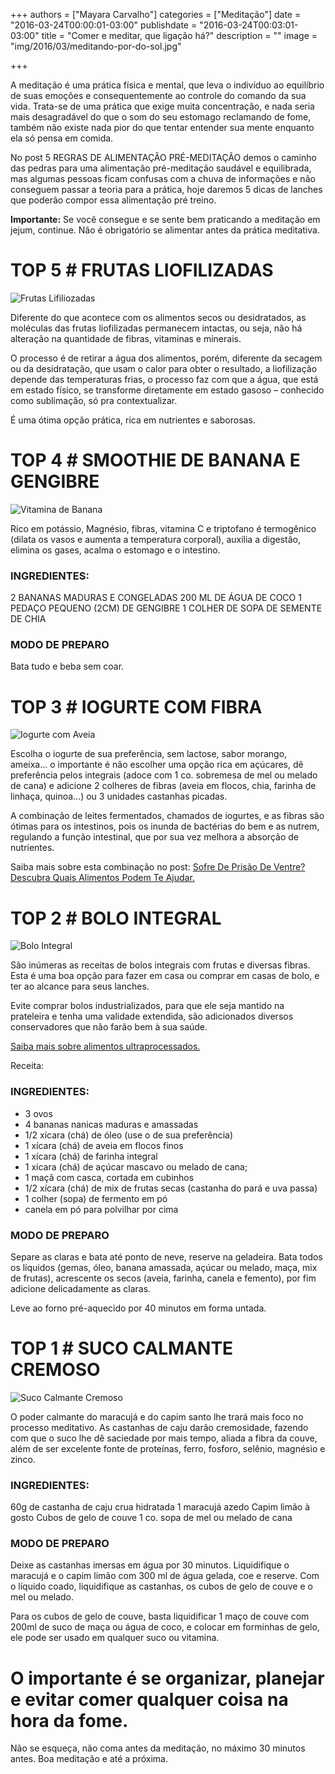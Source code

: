 +++
authors = ["Mayara Carvalho"]
categories = ["Meditação"]
date = "2016-03-24T00:00:01-03:00"
publishdate = "2016-03-24T00:03:01-03:00"
title = "Comer e meditar, que ligação há?"
description = ""
image = "img/2016/03/meditando-por-do-sol.jpg"


+++


A meditação é uma prática física e mental, que leva o indivíduo ao equilíbrio de suas emoções e consequentemente ao controle do comando da sua vida. Trata-se de uma prática que exige muita concentração, e nada seria mais desagradável do que o som do seu estomago reclamando de fome, também não existe nada pior do que tentar entender sua mente enquanto ela só pensa em comida.

No post 5 REGRAS DE ALIMENTAÇÃO PRÉ-MEDITAÇÃO demos o caminho das pedras para uma alimentação pré-meditação saudável e equilibrada, mas algumas pessoas ficam confusas com a chuva de informações e não conseguem passar a teoria para a prática, hoje daremos 5 dicas de lanches que poderão compor essa alimentação pré treino.

**Importante:** Se você consegue e se sente bem praticando a meditação em jejum, continue. Não é obrigatório se alimentar antes da prática meditativa.

# TOP 5 # FRUTAS LIOFILIZADAS
![Frutas Lifiliozadas](https://s3-sa-east-1.amazonaws.com/blog.autoconexao.org.br/img/2016/03/frutas-lifiliozadas.jpg)

Diferente do que acontece com os alimentos secos ou desidratados, as moléculas das frutas liofilizadas permanecem intactas, ou seja, não há alteração na quantidade de fibras, vitaminas e minerais.

O processo é de retirar a água dos alimentos, porém, diferente da secagem ou da desidratação, que usam o calor para obter o resultado, a liofilização depende das temperaturas frias, o processo faz com que a água, que está em estado físico, se transforme diretamente em estado gasoso – conhecido como sublimação, só pra contextualizar.

É uma ótima opção prática, rica em nutrientes e saborosas.

# TOP 4 # SMOOTHIE DE BANANA E GENGIBRE

![Vitamina de Banana](https://s3-sa-east-1.amazonaws.com/blog.autoconexao.org.br/img/2016/03/Vitamina-de-banana.jpg)

Rico em potássio, Magnésio, fibras, vitamina C e triptofano é termogênico (dilata os vasos e aumenta a temperatura corporal), auxilia a digestão, elimina os gases, acalma o estomago e o intestino.

### INGREDIENTES:

2 BANANAS MADURAS E CONGELADAS
200 ML DE ÁGUA DE COCO
1 PEDAÇO PEQUENO (2CM) DE GENGIBRE
1 COLHER DE SOPA DE SEMENTE DE CHIA

### MODO DE PREPARO

Bata tudo e beba sem coar.

# TOP 3 # IOGURTE COM FIBRA

![Iogurte com Aveia](https://s3-sa-east-1.amazonaws.com/blog.autoconexao.org.br/img/2016/03/aveia-iogurte.jpg)

Escolha o iogurte de sua preferência, sem lactose, sabor morango, ameixa... o importante é não escolher uma opção rica em açúcares, dê preferência pelos integrais (adoce com 1 co. sobremesa de mel ou melado de cana) e adicione 2 colheres de fibras (aveia em flocos, chia, farinha de linhaça, quinoa...) ou 3 unidades castanhas picadas.

A combinação de leites fermentados, chamados de iogurtes, e as fibras são ótimas para os intestinos, pois os inunda de bactérias do bem e as nutrem, regulando a função intestinal, que por sua vez melhora a absorção de nutrientes.

Saiba mais sobre esta combinação no post: [Sofre De Prisão De Ventre? Descubra Quais Alimentos Podem Te Ajudar.](http://blog.autoconexao.org.br/post/2015/12/alimentos-funcionais-probioticos-e-prebioticos/)


# TOP 2 # BOLO INTEGRAL

![Bolo Integral](https://s3-sa-east-1.amazonaws.com/blog.autoconexao.org.br/img/2016/03/bolo-integral.jpg)

São inúmeras as receitas de bolos integrais com frutas e diversas fibras. Esta é uma boa opção para fazer em casa ou comprar em casas de bolo, e ter ao alcance para seus lanches.

Evite comprar bolos industrializados, para que ele seja mantido na prateleira e tenha uma validade extendida, são adicionados diversos conservadores que não farão bem à sua saúde.

[Saiba mais sobre alimentos ultraprocessados.](http://blog.autoconexao.org.br/post/2015/10/alimentos-naturais-vs-industrializados-parte-2/)

Receita:

### INGREDIENTES:

-	3 ovos
-	4 bananas nanicas maduras e amassadas
-	1/2 xícara (chá) de óleo (use o de sua preferência)
-	1 xícara (chá) de aveia em flocos finos
-	1 xícara (chá) de farinha integral
- 1 xícara (chá) de açúcar mascavo ou melado de cana;
-	1 maçã com casca, cortada em cubinhos
-	1/2 xícara (chá) de mix de frutas secas (castanha do pará e uva passa)
-	1 colher (sopa) de fermento em pó
-	canela em pó para polvilhar por cima

### MODO DE PREPARO

Separe as claras e bata até ponto de neve, reserve na geladeira.
Bata todos os líquidos (gemas, óleo, banana amassada, açúcar ou melado, maça, mix de frutas), acrescente os secos (aveia, farinha, canela e femento), por fim adicione delicadamente as claras.

Leve ao forno pré-aquecido por 40 minutos em forma untada.


# TOP 1 # SUCO CALMANTE CREMOSO
![Suco Calmante Cremoso](https://s3-sa-east-1.amazonaws.com/blog.autoconexao.org.br/img/2016/03/vitamina-calmante.jpg)

O poder calmante do maracujá e do capim santo lhe trará mais foco no processo meditativo. As castanhas de caju darão cremosidade, fazendo com que o suco lhe dê saciedade por mais tempo, aliada a fibra da couve, além de ser excelente fonte de proteínas, ferro, fosforo, selênio, magnésio e zinco.

### INGREDIENTES:

60g de castanha de caju crua hidratada
1 maracujá azedo
Capim limão à gosto
Cubos de gelo de couve
1 co. sopa de mel ou melado de cana

### MODO DE PREPARO

Deixe as castanhas imersas em água por 30 minutos. Liquidifique o maracujá e o capim limão com 300 ml de água gelada, coe e reserve. Com o líquido coado, liquidifique as castanhas, os cubos de gelo de couve e o mel ou melado.

Para os cubos de gelo de couve, basta liquidificar 1 maço de couve com 200ml de suco de maça ou água de coco, e colocar em forminhas de gelo, ele pode ser usado em qualquer suco ou vitamina.


# O importante é se organizar, planejar e evitar comer qualquer coisa na hora da fome.

Não se esqueça, não coma antes da meditação, no máximo 30 minutos antes. Boa meditação e até a próxima.

